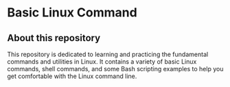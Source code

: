 # Basic Linux Command
## About this repository
This repository is dedicated to learning and practicing the fundamental commands and utilities in Linux. It contains a variety of basic Linux commands, shell commands, and some Bash scripting examples to help you get comfortable with the Linux command line.
